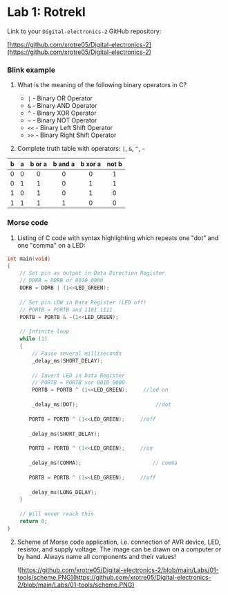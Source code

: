 # Lab 1: Rotrekl

Link to your `Digital-electronics-2` GitHub repository:

   [https://github.com/xrotre05/Digital-electronics-2](https://github.com/xrotre05/Digital-electronics-2)


### Blink example

1. What is the meaning of the following binary operators in C?
   * `|`    - Binary OR Operator
   * `&`    - Binary AND Operator
   * `^`    - Binary XOR Operator 
   * `~`    - Binary NOT Operator  
   * `<<`   - Binary Left Shift Operator
   * `>>`   - Binary Right Shift Operator

2. Complete truth table with operators: `|`, `&`, `^`, `~`

| **b** | **a** |**b or a** | **b and a** | **b xor a** | **not b** |
| :-: | :-: | :-: | :-: | :-: | :-: |
| 0 | 0 | 0 | 0 | 0 | 1 |
| 0 | 1 | 1 | 0 | 1 | 1 |
| 1 | 0 | 1 | 0 | 1 | 0 |
| 1 | 1 | 1 | 1 | 0 | 0 |


### Morse code

1. Listing of C code with syntax highlighting which repeats one "dot" and one "comma" on a LED:

```c
int main(void)
{
    // Set pin as output in Data Direction Register
    // DDRB = DDRB or 0010 0000
    DDRB = DDRB | (1<<LED_GREEN);

    // Set pin LOW in Data Register (LED off)
    // PORTB = PORTB and 1101 1111
    PORTB = PORTB & ~(1<<LED_GREEN);

    // Infinite loop
    while (1)
    {
        // Pause several milliseconds
        _delay_ms(SHORT_DELAY);

        // Invert LED in Data Register
        // PORTB = PORTB xor 0010 0000
        PORTB = PORTB ^ (1<<LED_GREEN);     //led on
        
        _delay_ms(DOT);                         //dot
       
       PORTB = PORTB ^ (1<<LED_GREEN);     //off
       
       _delay_ms(SHORT_DELAY);
       
       PORTB = PORTB ^ (1<<LED_GREEN);     //on
       
       _delay_ms(COMMA);                       // comma

       PORTB = PORTB ^ (1<<LED_GREEN);     //off
       
       _delay_ms(LONG_DELAY);
    }

    // Will never reach this
    return 0;
}
```


2. Scheme of Morse code application, i.e. connection of AVR device, LED, resistor, and supply voltage. The image can be drawn on a computer or by hand. Always name all components and their values!

   ![https://github.com/xrotre05/Digital-electronics-2/blob/main/Labs/01-tools/scheme.PNG](https://github.com/xrotre05/Digital-electronics-2/blob/main/Labs/01-tools/scheme.PNG)

